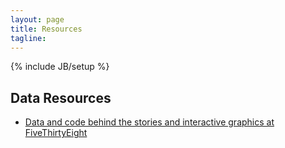 ```yaml
---
layout: page
title: Resources 
tagline: 
---
```

{% include JB/setup %}

## Data Resources

* [Data and code behind the stories and interactive graphics at FiveThirtyEight](https://github.com/fivethirtyeight/data)